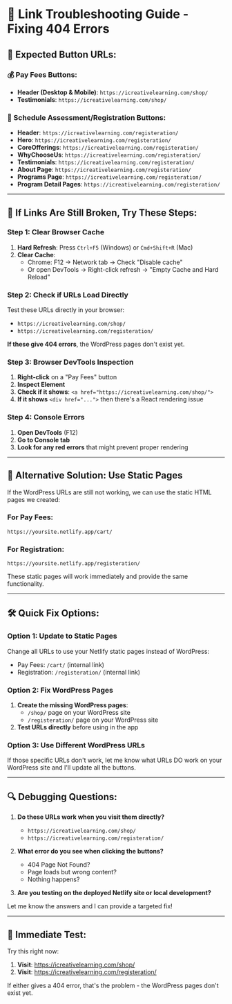 # 🔧 Link Troubleshooting Guide - Fixing 404 Errors

## 🎯 **Expected Button URLs:**

### **💰 Pay Fees Buttons:**
- **Header (Desktop & Mobile)**: `https://icreativelearning.com/shop/`
- **Testimonials**: `https://icreativelearning.com/shop/`

### **📅 Schedule Assessment/Registration Buttons:**
- **Header**: `https://icreativelearning.com/registeration/`
- **Hero**: `https://icreativelearning.com/registeration/`
- **CoreOfferings**: `https://icreativelearning.com/registeration/`
- **WhyChooseUs**: `https://icreativelearning.com/registeration/`
- **Testimonials**: `https://icreativelearning.com/registeration/`
- **About Page**: `https://icreativelearning.com/registeration/`
- **Programs Page**: `https://icreativelearning.com/registeration/`
- **Program Detail Pages**: `https://icreativelearning.com/registeration/`

---

## 🚨 **If Links Are Still Broken, Try These Steps:**

### **Step 1: Clear Browser Cache**
1. **Hard Refresh**: Press `Ctrl+F5` (Windows) or `Cmd+Shift+R` (Mac)
2. **Clear Cache**: 
   - Chrome: F12 → Network tab → Check "Disable cache"
   - Or open DevTools → Right-click refresh → "Empty Cache and Hard Reload"

### **Step 2: Check if URLs Load Directly**
Test these URLs directly in your browser:
- `https://icreativelearning.com/shop/`
- `https://icreativelearning.com/registeration/`

**If these give 404 errors**, the WordPress pages don't exist yet.

### **Step 3: Browser DevTools Inspection**
1. **Right-click** on a "Pay Fees" button
2. **Inspect Element**
3. **Check if it shows**: `<a href="https://icreativelearning.com/shop/">` 
4. **If it shows** `<div href="...">` then there's a React rendering issue

### **Step 4: Console Errors**
1. **Open DevTools** (F12)
2. **Go to Console tab**
3. **Look for any red errors** that might prevent proper rendering

---

## 🔄 **Alternative Solution: Use Static Pages**

If the WordPress URLs are still not working, we can use the static HTML pages we created:

### **For Pay Fees:**
```
https://yoursite.netlify.app/cart/
```

### **For Registration:**
```
https://yoursite.netlify.app/registeration/
```

These static pages will work immediately and provide the same functionality.

---

## 🛠️ **Quick Fix Options:**

### **Option 1: Update to Static Pages**
Change all URLs to use your Netlify static pages instead of WordPress:
- Pay Fees: `/cart/` (internal link)
- Registration: `/registeration/` (internal link)

### **Option 2: Fix WordPress Pages**
1. **Create the missing WordPress pages**:
   - `/shop/` page on your WordPress site
   - `/registeration/` page on your WordPress site
2. **Test URLs directly** before using in the app

### **Option 3: Use Different WordPress URLs**
If those specific URLs don't work, let me know what URLs DO work on your WordPress site and I'll update all the buttons.

---

## 🔍 **Debugging Questions:**

1. **Do these URLs work when you visit them directly?**
   - `https://icreativelearning.com/shop/`
   - `https://icreativelearning.com/registeration/`

2. **What error do you see when clicking the buttons?**
   - 404 Page Not Found?
   - Page loads but wrong content?
   - Nothing happens?

3. **Are you testing on the deployed Netlify site or local development?**

Let me know the answers and I can provide a targeted fix!

---

## 🚀 **Immediate Test:**

Try this right now:
1. **Visit**: https://icreativelearning.com/shop/
2. **Visit**: https://icreativelearning.com/registeration/

If either gives a 404 error, that's the problem - the WordPress pages don't exist yet.
